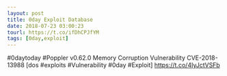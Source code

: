 ```yaml
---
layout: post
title: 0day Exploit Database
date: 2018-07-23 03:00:23
tourl: https://t.co/ifDhCPJfYM
tags: [0day,exploit]
---
```

#0daytoday #Poppler v0.62.0 Memory Corruption Vulnerability CVE-2018-13988 [dos #exploits #Vulnerability #0day #Exploit] https://t.co/4IyJctVSFb